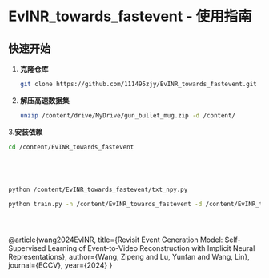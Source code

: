 # EvINR_towards_fastevent - 使用指南

## 快速开始

1. **克隆仓库**
   ```bash
   git clone https://github.com/111495zjy/EvINR_towards_fastevent.git
2. **解压高速数据集**
   ```bash
   unzip /content/drive/MyDrive/gun_bullet_mug.zip -d /content/
3.**安装依赖**
   ```bash
   cd /content/EvINR_towards_fastevent


   


   python /content/EvINR_towards_fastevent/txt_npy.py

   python train.py -n /content/EvINR_towards_fastevent -d /content/EvINR_towards_fastevent/gun_bullet_mug.npy





```
@article{wang2024EvINR,
  title={Revisit Event Generation Model: Self-Supervised Learning of Event-to-Video Reconstruction with Implicit Neural Representations},
  author={Wang, Zipeng and Lu, Yunfan and Wang, Lin},
  journal={ECCV},
  year={2024}
}
```
